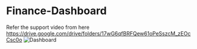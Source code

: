 # Finance-Dashboard
Refer the support video from here
https://drive.google.com/drive/folders/17wG6qfBRFQew61oPeSszcM_zEOcCsc0o
![Dashboard](https://github.com/Perpetual-Incantation/Finance-Dashboard/assets/87900165/feb846bf-09d4-4df6-aad0-a98fde8303e7)
